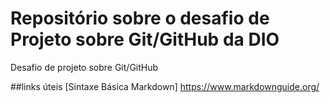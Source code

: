 # Repositório sobre o desafio de Projeto sobre Git/GitHub da DIO
Desafio de projeto sobre Git/GitHub

##links úteis
[Sintaxe Básica Markdown] https://www.markdownguide.org/
